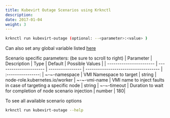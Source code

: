 ```yaml
---
title: Kubevirt Outage Scenarios using Krknctl
description: 
date: 2017-01-04
weight: 3
---
```


```bash
krknctl run kubevirt-outage (optional: --<parameter>:<value> )
```

Can also set any global variable listed [here](../all-scenario-env-krknctl.md)


Scenario specific parameters:  (be sure to scroll to right)
| Parameter      | Description    | Type      |  Default | Possible Values | 
| ----------------------- | ----------------------    | ----------------  | ------------------------------------ | :----------------:  | 
~-~-namespace | VMI Namespace to target | string | node-role.kubernetes.io/worker | 
~-~-vmi-name | VMI name to inject faults in case of targeting a specific node | string | 
~-~-timeout | Duration to wait for completion of node scenario injection | number | 180| 


To see all available scenario options 
```bash
krknctl run kubevirt-outage --help 
```